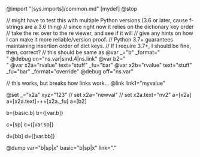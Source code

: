@import "[sys.imports]/common.md"
[mydef]
@stop

// might have to test this with multiple Python versions (3.6 or later, cause f-strings are a 3.6 thing)
// since right now it relies on the dictionary key order
// take the re: over to the re viewer, and see if it will
// give any hints on how I can make it more reliable/version proof.
// Python 3.7+ guarantees maintaining insertion order of dict keys.
// If I require 3.7+, I should be fine, then, correct?
// this should be same as @var _="b" _format="<br />"
@debug on="ns.var|smd.4|ns.link"
@var b2="<br />"
@var x2a="rvalue" text="stuff" _fu="bar"
@var x2b="rvalue" text="stuff" _fu="bar" _format="override"
@debug off="ns.var"

// this works, but breaks how links work...
@link link1="myvalue"

@set _="x2a" xyz="123"
// set x2a="newval"
// set x2a.text="nv2"
a=[x2a]
a=[x2a.text]+++[x2a._fu]
a=[b2]

b=[basic.b]
b={[var.b]}

c=[sp]
c={[var.sp]}

d=[bb]
d={[var.bb]}

@dump var="b|sp|x" basic="b|sp|x" link="."
